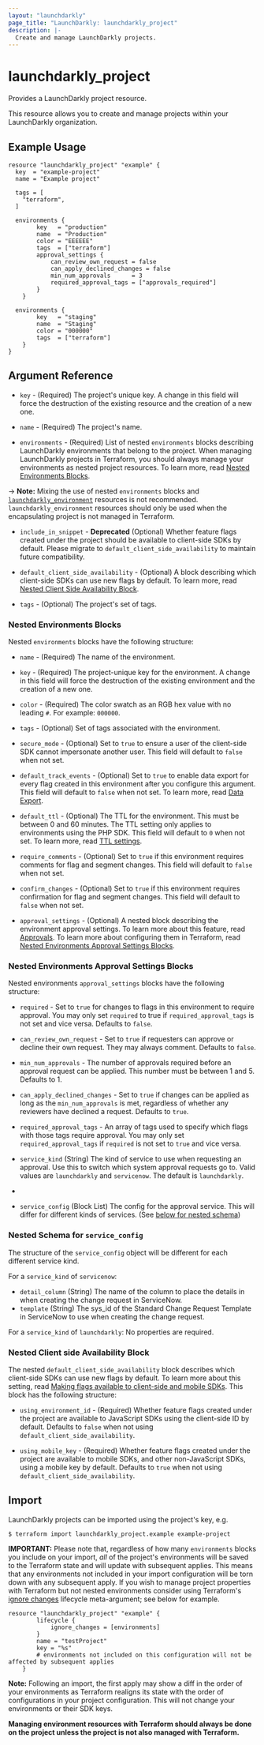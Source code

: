 ```yaml
---
layout: "launchdarkly"
page_title: "LaunchDarkly: launchdarkly_project"
description: |-
  Create and manage LaunchDarkly projects.
---
```


# launchdarkly_project

Provides a LaunchDarkly project resource.

This resource allows you to create and manage projects within your LaunchDarkly organization.

## Example Usage

```hcl
resource "launchdarkly_project" "example" {
  key  = "example-project"
  name = "Example project"

  tags = [
    "terraform",
  ]

  environments {
		key   = "production"
		name  = "Production"
		color = "EEEEEE"
		tags  = ["terraform"]
		approval_settings {
			can_review_own_request = false
			can_apply_declined_changes = false
			min_num_approvals      = 3
			required_approval_tags = ["approvals_required"]
		}
	}

  environments {
		key   = "staging"
		name  = "Staging"
		color = "000000"
		tags  = ["terraform"]
	}
}
```

## Argument Reference

- `key` - (Required) The project's unique key. A change in this field will force the destruction of the existing resource and the creation of a new one.

- `name` - (Required) The project's name.

- `environments` - (Required) List of nested `environments` blocks describing LaunchDarkly environments that belong to the project. When managing LaunchDarkly projects in Terraform, you should always manage your environments as nested project resources. To learn more, read [Nested Environments Blocks](#nested-environments-blocks).

-> **Note:** Mixing the use of nested `environments` blocks and [`launchdarkly_environment`](/docs/providers/launchdarkly/r/environment.html) resources is not recommended. `launchdarkly_environment` resources should only be used when the encapsulating project is not managed in Terraform.

- `include_in_snippet` - **Deprecated** (Optional) Whether feature flags created under the project should be available to client-side SDKs by default. Please migrate to `default_client_side_availability` to maintain future compatibility.

- `default_client_side_availability` - (Optional) A block describing which client-side SDKs can use new flags by default. To learn more, read [Nested Client Side Availability Block](#nested-client-side-availability-block).

- `tags` - (Optional) The project's set of tags.

### Nested Environments Blocks

Nested `environments` blocks have the following structure:

- `name` - (Required) The name of the environment.

- `key` - (Required) The project-unique key for the environment. A change in this field will force the destruction of the existing environment and the creation of a new one.

- `color` - (Required) The color swatch as an RGB hex value with no leading `#`. For example: `000000`.

- `tags` - (Optional) Set of tags associated with the environment.

- `secure_mode` - (Optional) Set to `true` to ensure a user of the client-side SDK cannot impersonate another user. This field will default to `false` when not set.

- `default_track_events` - (Optional) Set to `true` to enable data export for every flag created in this environment after you configure this argument. This field will default to `false` when not set. To learn more, read [Data Export](https://docs.launchdarkly.com/home/data-export).

- `default_ttl` - (Optional) The TTL for the environment. This must be between 0 and 60 minutes. The TTL setting only applies to environments using the PHP SDK. This field will default to `0` when not set. To learn more, read [TTL settings](https://docs.launchdarkly.com/home/organize/environments#ttl-settings).

- `require_comments` - (Optional) Set to `true` if this environment requires comments for flag and segment changes. This field will default to `false` when not set.

- `confirm_changes` - (Optional) Set to `true` if this environment requires confirmation for flag and segment changes. This field will default to `false` when not set.

- `approval_settings` - (Optional) A nested block describing the environment approval settings. To learn more about this feature, read [Approvals](https://docs.launchdarkly.com/home/feature-workflows/approvals). To learn more about configuring them in Terraform, read [Nested Environments Approval Settings Blocks](#nested-environments-approval-settings-blocks).

### Nested Environments Approval Settings Blocks

Nested environments `approval_settings` blocks have the following structure:

- `required` - Set to `true` for changes to flags in this environment to require approval. You may only set `required` to true if `required_approval_tags` is not set and vice versa. Defaults to `false`.

- `can_review_own_request` - Set to `true` if requesters can approve or decline their own request. They may always comment. Defaults to `false`.

- `min_num_approvals` - The number of approvals required before an approval request can be applied. This number must be between 1 and 5. Defaults to 1.

- `can_apply_declined_changes` - Set to `true` if changes can be applied as long as the `min_num_approvals` is met, regardless of whether any reviewers have declined a request. Defaults to `true`.

- `required_approval_tags` - An array of tags used to specify which flags with those tags require approval. You may only set `required_approval_tags` if `required` is not set to `true` and vice versa.

- `service_kind` (String) The kind of service to use when requesting an approval. Use this to switch which system approval requests go to. Valid values are `launchdarkly` and `servicenow`. The default is `launchdarkly`.
-
- `service_config` (Block List) The config for the approval service. This will differ for different kinds of services. (See [below for nested schema](#nestedblock--approval_settings_service_config))

<a id="nestedblock--approval_settings_service_config"></a>
### Nested Schema for `service_config`

The structure of the `service_config` object will be different for each different service kind.

For a `service_kind` of `servicenow`:

- `detail_column` (String) The name of the column to place the details in when creating the change request in ServiceNow.
- `template` (String) The sys_id of the Standard Change Request Template in ServiceNow to use when creating the change request.

For a `service_kind` of `launchdarkly`: No properties are required.

### Nested Client side Availability Block

The nested `default_client_side_availability` block describes which client-side SDKs can use new flags by default. To learn more about this setting, read [Making flags available to client-side and mobile SDKs](https://docs.launchdarkly.com/home/getting-started/feature-flags#making-flags-available-to-client-side-and-mobile-sdks). This block has the following structure:

- `using_environment_id` - (Required) Whether feature flags created under the project are available to JavaScript SDKs using the client-side ID by default. Defaults to `false` when not using `default_client_side_availability`.

- `using_mobile_key` - (Required) Whether feature flags created under the project are available to mobile SDKs, and other non-JavaScript SDKs, using a mobile key by default. Defaults to `true` when not using `default_client_side_availability`.

## Import

LaunchDarkly projects can be imported using the project's key, e.g.

```
$ terraform import launchdarkly_project.example example-project
```

**IMPORTANT:** Please note that, regardless of how many `environments` blocks you include on your import, _all_ of the project's environments will be saved to the Terraform state and will update with subsequent applies. This means that any environments not included in your import configuration will be torn down with any subsequent apply. If you wish to manage project properties with Terraform but not nested environments consider using Terraform's [ignore changes](https://www.terraform.io/docs/language/meta-arguments/lifecycle.html#ignore_changes) lifecycle meta-argument; see below for example.

```
resource "launchdarkly_project" "example" {
		lifecycle {
			ignore_changes = [environments]
		}
		name = "testProject"
		key = "%s"
		# environments not included on this configuration will not be affected by subsequent applies
	}
```

**Note:** Following an import, the first apply may show a diff in the order of your environments as Terraform realigns its state with the order of configurations in your project configuration. This will not change your environments or their SDK keys.

**Managing environment resources with Terraform should always be done on the project unless the project is not also managed with Terraform.**
